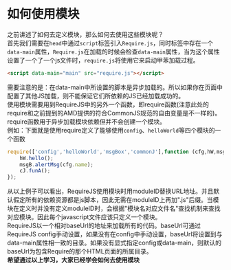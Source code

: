 # 如何使用模块  
之前讲述了如何去定义模块，那么如何去使用这些模块呢？  
首先我们需要在`head`中通过`script`标签引入`Require.js`，同时标签中存在一个`data-main`属性，`Require.js`在加载的时候会检查`data-main`属性，当为这个属性设置了一个了一个js文件时，`require.js`将使用它来启动甲苯加载过程。  
```html
<script data-main="main" src="require.js"></script>
```  
需要注意的是：在data-main中所设置的脚本是异步加载的。所以如果你在页面中配置了其他JS加载，则不能保证它们所依赖的JS已经加载成功的。  
使用模块需要用到RequireJS中的另外一个函数，即require函数(注意此处的require和之前提到的AMD提供的符合CommonJS规范的自由变量是不一样的)。require函数用于异步加载模块依赖但并不会创建一个模块。  
例如：下面就是使用require定义了能够使用`config`、`helloWorld`等四个模块的一个函数  
```js
require(['config','helloWorld','msgBox','commonJ'],function (cfg,hW,msgB,cJ){
    hW.hello();
    msgB.alertMsg(cfg.name);
    cJ.funA();
});
```  
从以上例子可以看出，RequireJS使用模块时用moduleID替换URL地址。并且默认假定所有的依赖资源都是js脚本，因此无需在moduleID上再加".js"后缀。当模块在定义时并没有定义moduleID时，会根据"模块名对应文件名"查找机制来查找对应模块。因此每个javascript文件应该只定义一个模块。  
RequireJS以一个相对baseUrl的地址来加载所有的代码。baseUrl可通过RequireJS config手动设置，如果没有在config中手动设置，baseUrl将设置到与data-main属性相一致的目录。如果没有显式指定config或data-main，则默认的baseUrl为包含Require的那个HTML页面的所属目录。  
__希望通过以上学习，大家已经学会如何去使用模块__
